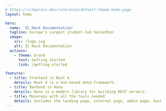 ```yaml
---
# https://vitepress.dev/reference/default-theme-home-page
layout: home

hero:
  name: 'IC Hack Documentation'
  tagline: Europe's Largest student-led hackathon
  image:
    src: /logo.svg
    alt: IC Hack Documentation
  actions:
    - theme: brand
      text: Getting Started
      link: /getting-started

features:
  - title: Frontend in Nuxt 4
    details: Nuxt 4 is a Vue-based meta-framework.
  - title: Backend in Hono
    details: Hono is a modern library for building REST servers.
  - title: Monorepo with all the tools needed
    details: Includes the landing page, internal page, admin page, backend server.
---
```

